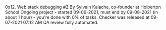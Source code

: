 0x12. Web stack debugging #2
 By Sylvain Kalache, co-founder at Holberton School
 Ongoing project - started 09-06-2021, must end by 09-08-2021 (in about 1 hour) - you're done with 0% of tasks.
 Checker was released at 09-07-2021 07:12 AM
 QA review fully automated.